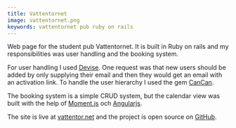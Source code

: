 ```yaml
---
title: Vattentornet
image: vattentornet.png
keywords: vattentornet pub ruby on rails
---
```


Web page for the student pub Vattentornet.
It is built in Ruby on rails and my responsibilities was user handling and the booking system.

For user handling I used [Devise](https://github.com/plataformatec/devise).
One request was that new users should be added by only supplying their email and then they would get an email with an activation link.
To handle the user hierarchy I used the gem [CanCan](https://github.com/ryanb/cancan).

The booking system is a simple CRUD system, but the calendar view was built with the help of [Moment.js](http://momentjs.com/) och [Angularjs](https://angularjs.org).

The site is live at [vattentor.net](http://vattentor.net/) and the project is open source on [GitHub](https://github.com/klaseskilson/vattentornet).
